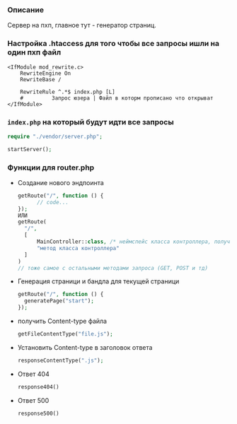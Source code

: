 ### Описание
Cервер на пхп, главное тут - генератор страниц.

### Настройка .htaccess для того чтобы все запросы ишли на один пхп файл
``` .htaccess
<IfModule mod_rewrite.c>
	RewriteEngine On
	RewriteBase /

	RewriteRule ^.*$ index.php [L]
	#		  Запрос юзера | Файл в которм прописано что открыват
</IfModule>
```
### `index.php` на который будут идти все запросы
```php
require "./vendor/server.php";

startServer();
```

### Функции для router.php

- Создание нового эндпоинта
  ```php
  getRoute("/", function () {
		// code...
  });
  ИЛИ
  getRoute(
    "/",  
    [
        MainController::class, /* неймспейс класса контроллера, полученный с помощью ::class */
        "метод класса контроллера"
    ]
  )
  // тоже самое с остальными методами запроса (GET, POST и тд)
  ```
- Генерация страници и бандла для текущей страници
 
  ```php
  getRoute("/", function () {
 	generatePage("start");
  });
  ```
- получить Content-type файла
  ```php
  getFileContentType("file.js");
  ```
- Установить Content-type в заголовок ответа 
  ```php
  responseContentType(".js");
  ```
- Ответ 404 
  ```php
  response404()
  ```
- Ответ 500
  ```php
  response500()
  ```

